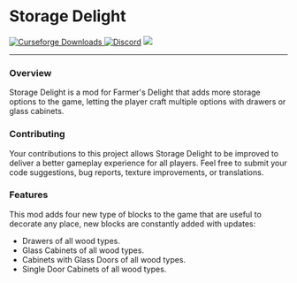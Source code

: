 # Storage Delight

<a href="https://www.curseforge.com/minecraft/mc-mods/storage-delight-forge">
  <img src="https://cf.way2muchnoise.eu/full_979761_downloads.svg" alt="Curseforge Downloads">
</a>
<a href="https://discord.gg/eFsz5SK"><img alt="Discord" src="https://img.shields.io/discord/1194733791818821663?color=brightgreen&label=Discord"></a>


<img src="https://cdn.modrinth.com/data/LTTvOp5L/images/2b37126dcef53cff8488de1a496c013b90103075.png">
<hr>

### Overview

Storage Delight is a mod for Farmer's Delight that adds more storage options to the game, letting the player craft multiple options with drawers or glass cabinets.

### Contributing

Your contributions to this project allows Storage Delight to be improved to deliver a better gameplay experience for all players. Feel free to submit your code suggestions, bug reports, texture improvements, or translations.

### Features

This mod adds four new type of blocks to the game that are useful to decorate any place, new blocks are constantly added with updates:

- Drawers of all wood types.
- Glass Cabinets of all wood types.
- Cabinets with Glass Doors of all wood types.
- Single Door Cabinets of all wood types.
